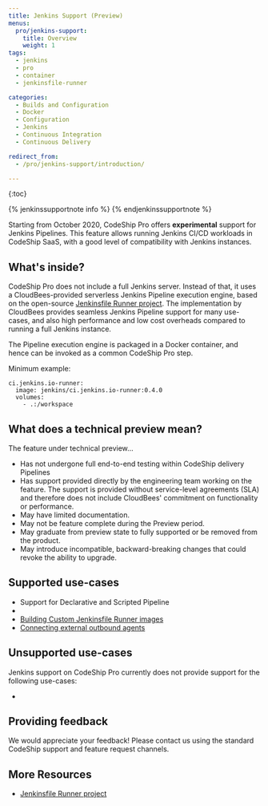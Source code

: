 ```yaml
---
title: Jenkins Support (Preview)
menus:
  pro/jenkins-support:
    title: Overview
    weight: 1
tags:
  - jenkins
  - pro
  - container
  - jenkinsfile-runner

categories:
  - Builds and Configuration
  - Docker
  - Configuration
  - Jenkins
  - Continuous Integration
  - Continuous Delivery

redirect_from:
  - /pro/jenkins-support/introduction/

---
```


{:toc}

{% jenkinssupportnote info %}
{% endjenkinssupportnote %}

Starting from October 2020, CodeShip Pro offers **experimental** support for Jenkins Pipelines.
This feature allows running Jenkins CI/CD workloads in CodeShip SaaS,
with a good level of compatibility with Jenkins instances.

## What's inside?

CodeShip Pro does not include a full Jenkins server.
Instead of that, it uses a CloudBees-provided serverless Jenkins Pipeline execution engine,
based on the open-source [Jenkinsfile Runner project](https://github.com/jenkinsci/jenkinsfile-runner).
The implementation by CloudBees provides seamless Jenkins Pipeline support for many use-cases,
and also high performance and low cost overheads compared to running a full Jenkins instance.

The Pipeline execution engine is packaged in a Docker container,
and hence can be invoked as a common CodeShip Pro step.

Minimum example:

```
ci.jenkins.io-runner:
  image: jenkins/ci.jenkins.io-runner:0.4.0
  volumes: 
    - .:/workspace
```

## What does a technical preview mean?

The feature under technical preview...

* Has not undergone full end-to-end testing within CodeShip delivery Pipelines
* Has support provided directly by the engineering team working on the feature.
  The support is provided without service-level agreements (SLA) and therefore does not include CloudBees' commitment on functionality or performance.
* May have limited documentation.
* May not be feature complete during the Preview period.
* May graduate from preview state to fully supported or be removed from the product.
* May introduce incompatible, backward-breaking changes that could revoke the ability to upgrade.

## Supported use-cases

* Support for Declarative and Scripted Pipeline
* 
* [Building Custom Jenkinsfile Runner images](./custom-images)
* [Connecting external outbound agents](./external-agents)

## Unsupported use-cases

Jenkins support on CodeShip Pro currently does not provide support for the following use-cases:

* 

## Providing feedback

We would appreciate your feedback!
Please contact us using the standard CodeShip support and feature request channels.

## More Resources

* [Jenkinsfile Runner project](https://github.com/jenkinsci/jenkinsfile-runner)
